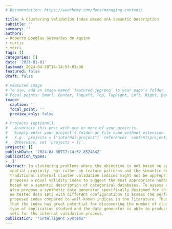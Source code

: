 ```yaml
---
# Documentation: https://wowchemy.com/docs/managing-content/

title: A Clustering Validation Index Based onÂ Semantic Description
subtitle: ''
summary: ''
authors:
- Roberto Douglas Guimarães de Aquino
- curtis
- verri
tags: []
categories: []
date: '2023-01-01'
lastmod: 2024-04-30T14:14:53-03:00
featured: false
draft: false

# Featured image
# To use, add an image named `featured.jpg/png` to your page's folder.
# Focal points: Smart, Center, TopLeft, Top, TopRight, Left, Right, BottomLeft, Bottom, BottomRight.
image:
  caption: ''
  focal_point: ''
  preview_only: false

# Projects (optional).
#   Associate this post with one or more of your projects.
#   Simply enter your project's folder or file name without extension.
#   E.g. `projects = ["internal-project"]` references `content/project/deep-learning/index.md`.
#   Otherwise, set `projects = []`.
projects: []
publishDate: '2024-04-30T17:14:52.852464Z'
publication_types:
- '1'
abstract: In clustering problems where the objective is not based on specifically
  spatial proximity, but rather on feature patterns and the semantic description,
  traditional internal cluster validation indices might not be appropriate. This article
  proposes a novel validity index to suggest the most appropriate number of clusters
  based on a semantic description of categorical databases. To assess our index, we
  also propose a synthetic data generator specifically designed for this type of application.
  We tested data sets with different configurations to assess the performance of the
  proposed index compared to well-known indices in the literature. Thus, we demonstrate
  that the index has great potential for discovering the number of clusters for the
  type of application studied and the data generator is able to produce relevant data
  sets for the internal validation process.
publication: '*Intelligent Systems*'
---
```

